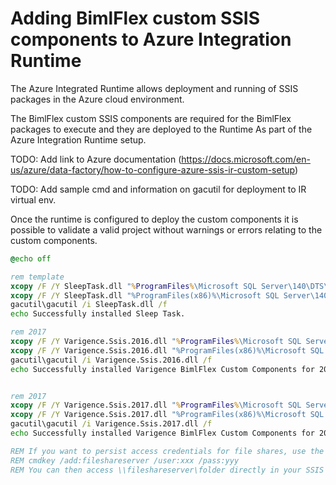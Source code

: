 # Adding BimlFlex custom SSIS components to Azure Integration Runtime

The Azure Integrated Runtime allows deployment and running of SSIS packages in the Azure cloud environment.

The BimlFlex custom SSIS components are required for the BimlFlex packages to execute and they are deployed to the Runtime As part of the Azure Integration Runtime setup.

TODO: Add link to Azure documentation (https://docs.microsoft.com/en-us/azure/data-factory/how-to-configure-azure-ssis-ir-custom-setup)

TODO: Add sample cmd and information on gacutil for deployment to IR virtual env.

Once the runtime is configured to deploy the custom components it is possible to validate a valid project without warnings or errors relating to the custom components.

```cmd
@echo off

rem template
xcopy /F /Y SleepTask.dll "%ProgramFiles%\Microsoft SQL Server\140\DTS\Tasks"
xcopy /F /Y SleepTask.dll "%ProgramFiles(x86)%\Microsoft SQL Server\140\DTS\Tasks"
gacutil\gacutil /i SleepTask.dll /f
echo Successfully installed Sleep Task.

rem 2017
xcopy /F /Y Varigence.Ssis.2016.dll "%ProgramFiles%\Microsoft SQL Server\130\DTS\Tasks"
xcopy /F /Y Varigence.Ssis.2016.dll "%ProgramFiles(x86)%\Microsoft SQL Server\130\DTS\Tasks"
gacutil\gacutil /i Varigence.Ssis.2016.dll /f
echo Successfully installed Varigence BimlFlex Custom Components for 2016.


rem 2017
xcopy /F /Y Varigence.Ssis.2017.dll "%ProgramFiles%\Microsoft SQL Server\140\DTS\Tasks"
xcopy /F /Y Varigence.Ssis.2017.dll "%ProgramFiles(x86)%\Microsoft SQL Server\140\DTS\Tasks"
gacutil\gacutil /i Varigence.Ssis.2017.dll /f
echo Successfully installed Varigence BimlFlex Custom Components for 2017.

REM If you want to persist access credentials for file shares, use the command below:
REM cmdkey /add:fileshareserver /user:xxx /pass:yyy
REM You can then access \\fileshareserver\folder directly in your SSIS packages.
```